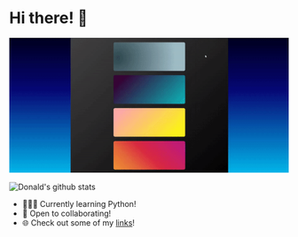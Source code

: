 # Hi there! 👋

 <!-- <img width="1000vw" height="auto" src="https://github.com/Donald-K-Lee/Donald-K-Lee/blob/master/coverimage.jpeg"> -->
   <img width="1000vw" height="auto" src="https://github.com/Donald-K-Lee/Donald-K-Lee/blob/master/Intro.gif">
 
  
![Donald's github stats](https://github-readme-stats.vercel.app/api?username=Donald-K-Lee)
 * 👨🏻‍💻 Currently learning Python!
 * 🤝 Open to collaborating! 
 * 🌐 Check out some of my <a href="https://donald-k-lee.github.io/Links.html">links</a>!
